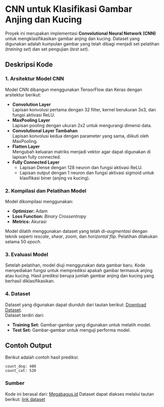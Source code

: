 # CNN untuk Klasifikasi Gambar Anjing dan Kucing  

Proyek ini merupakan implementasi **Convolutional Neural Network (CNN)** untuk mengklasifikasikan gambar anjing dan kucing. Dataset yang digunakan adalah kumpulan gambar yang telah dibagi menjadi set pelatihan (*training set*) dan set pengujian (*test set*).

## Deskripsi Kode  

### 1. Arsitektur Model CNN  
Model CNN dibangun menggunakan TensorFlow dan Keras dengan arsitektur berikut:  
- **Convolution Layer**  
  Lapisan konvolusi pertama dengan 32 filter, kernel berukuran 3x3, dan fungsi aktivasi ReLU.  
- **MaxPooling Layer**  
  Lapisan pooling dengan ukuran 2x2 untuk mengurangi dimensi data.  
- **Convolutional Layer Tambahan**  
  Lapisan konvolusi kedua dengan parameter yang sama, diikuti oleh MaxPooling.  
- **Flatten Layer**  
  Mengubah keluaran matriks menjadi vektor agar dapat digunakan di lapisan fully connected.  
- **Fully Connected Layer**  
  - Lapisan Dense dengan 128 neuron dan fungsi aktivasi ReLU.  
  - Lapisan output dengan 1 neuron dan fungsi aktivasi sigmoid untuk klasifikasi biner (anjing vs kucing).  

### 2. Kompilasi dan Pelatihan Model  
Model dikompilasi menggunakan:  
- **Optimizer:** Adam  
- **Loss Function:** *Binary Crossentropy*  
- **Metrics:** Akurasi  

Model dilatih menggunakan dataset yang telah di-*augmentasi* dengan teknik seperti *rescale*, *shear*, *zoom*, dan *horizontal flip*. Pelatihan dilakukan selama 50 *epoch*.

### 3. Evaluasi Model  
Setelah pelatihan, model diuji menggunakan data gambar baru. Kode menyediakan fungsi untuk memprediksi apakah gambar termasuk anjing atau kucing. Hasil prediksi berupa jumlah gambar anjing dan kucing yang berhasil diklasifikasikan.

### 4. Dataset  
Dataset yang digunakan dapat diunduh dari tautan berikut: [Download Dataset](https://drive.google.com/drive/folders/14WzYW03GJu4rvOdo7sXIADHdq9DVgS1o).  
Dataset terdiri dari:  
- **Training Set:** Gambar-gambar yang digunakan untuk melatih model.  
- **Test Set:** Gambar-gambar untuk menguji performa model.

## Contoh Output  
Berikut adalah contoh hasil prediksi:  
```text
count_dog: 480  
count_cat: 520  
```

### Sumber
Kode ini berasal dari: [Megabagus.id](https://www.megabagus.id/deep-learning-convolutional-neural-networks-aplikasi/)
Dataset dapat diakses melalui tautan berikut: [link dataset](https://drive.google.com/drive/folders/14WzYW03GJu4rvOdo7sXIADHdq9DVgS1o)
